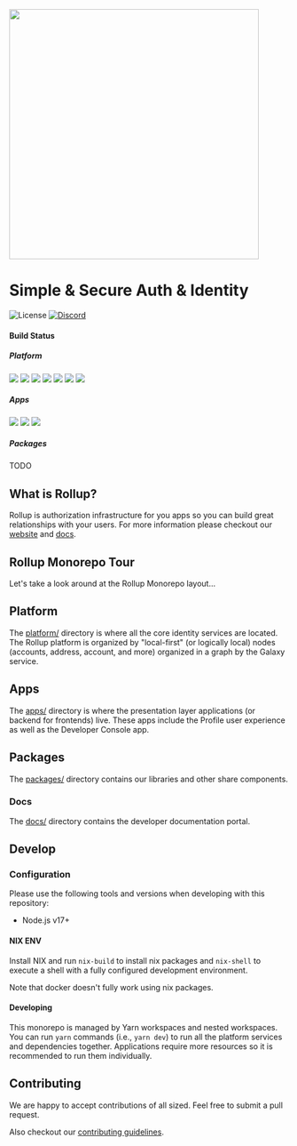 <img src="https://user-images.githubusercontent.com/695698/217101686-88cc3f69-599a-481c-a18e-b9bc220456ba.png" width="450"/>

# Simple & Secure ‍Auth & Identity

![License](https://img.shields.io/github/license/rollupid/rollupid)
[![Discord](https://img.shields.io/discord/790660849471062046?label=Discord)](https://discord.gg/UgwAsJf6C5)

#### Build Status

##### Platform

![](https://github.com/proofzero/rollupid/actions/workflows/main-galaxy.yaml/badge.svg)
![](https://github.com/proofzero/rollupid/actions/workflows/main-edges.yaml/badge.svg)
![](https://github.com/proofzero/rollupid/actions/workflows/main-starbase.yaml/badge.svg)
![](https://github.com/proofzero/rollupid/actions/workflows/main-access.yaml/badge.svg)
![](https://github.com/proofzero/rollupid/actions/workflows/main-address.yaml/badge.svg)
![](https://github.com/proofzero/rollupid/actions/workflows/main-account.yaml/badge.svg)
![](https://github.com/proofzero/rollupid/actions/workflows/main-images.yaml/badge.svg)

##### Apps

![](https://github.com/proofzero/rollupid/actions/workflows/main-profile.yaml/badge.svg)
![](https://github.com/proofzero/rollupid/actions/workflows/main-console.yaml/badge.svg)
![](https://github.com/proofzero/rollupid/actions/workflows/main-passport.yaml/badge.svg)

##### Packages

TODO

## What is Rollup?

Rollup is authorization infrastructure for you apps so you can build great relationships with your users. For more information please checkout our [website](https://rollup.id) and [docs](https://docs.rollup.id).

## Rollup Monorepo Tour

Let's take a look around at the Rollup Monorepo layout...

## Platform

The [platform/](platform) directory is where all the core identity services are located. The Rollup platform is organized by "local-first" (or logically local) nodes (accounts, address, account, and more) organized in a graph by the Galaxy service.

## Apps

The [apps/](apps) directory is where the presentation layer applications (or backend for frontends) live. These apps include the Profile user experience as well as the Developer Console app.

## Packages

The [packages/](packages/) directory contains our libraries and other share components.

### Docs

The [docs/](docs/) directory contains the developer documentation portal.

## Develop

### Configuration

Please use the following tools and versions when developing with this repository:

- Node.js v17+

#### NIX ENV

Install NIX and run `nix-build` to install nix packages and `nix-shell` to execute a shell with a fully configured development environment.

Note that docker doesn't fully work using nix packages.

#### Developing

This monorepo is managed by Yarn workspaces and nested workspaces. You can run `yarn` commands (i.e., `yarn dev`) to run all the platform services and dependencies together. Applications require more resources so it is recommended to run them individually.

## Contributing

We are happy to accept contributions of all sized. Feel free to submit a pull request.

Also checkout our [contributing guidelines](https://docs.rollup.id).
